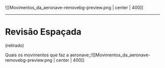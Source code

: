 ![[Movimentos_da_aeronave-removebg-preview.png | center | 400]]

---
# Revisão Espaçada
(retirado)

Quais os movimentos que faz a aeronave;;![[Movimentos_da_aeronave-removebg-preview.png | center | 400]]
<!--SR:!2025-06-27,164,310-->